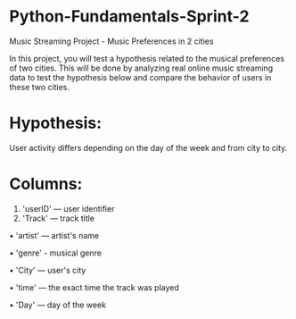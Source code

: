 # Python-Fundamentals-Sprint-2
Music Streaming Project - Music Preferences in 2 cities

In this project, you will test a hypothesis related to the musical preferences of two cities. This will be done by analyzing real online music streaming data to test the hypothesis below and compare the behavior of users in these two cities.

# **Hypothesis:**
User activity differs depending on the day of the week and from city to city.

# **Columns:**
1. 'userID' — user identifier
2. 'Track' — track title

• 'artist' — artist's name

• 'genre' - musical genre 

• 'City' — user's city

• 'time' — the exact time the track was played

• 'Day' — day of the week
